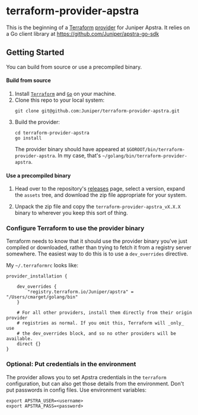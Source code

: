 # terraform-provider-apstra

This is the beginning of a [Terraform](https://www.terraform.io)
[provider](https://developer.hashicorp.com/terraform/language/providers?page=providers)
for Juniper Apstra. It relies on a Go client library at https://github.com/Juniper/apstra-go-sdk

## Getting Started

You can build from source or use a precompiled binary.

#### Build from source

1. Install [`Terraform`](https://www.terraform.io/downloads) and [`Go`](https://go.dev/dl/)
   on your machine.
1. Clone this repo to your local system:
   ```shell
   git clone git@github.com:Juniper/terraform-provider-apstra.git
   ```
1. Build the provider:
   ```shell
   cd terraform-provider-apstra
   go install
   ```
   The provider binary should have appeared at `$GOROOT/bin/terraform-provider-apstra`. In my case, that's
   `~/golang/bin/terraform-provider-apstra`.

#### Use a precompiled binary

1. Head over to the repository's [releases](https://github.com/chrismarget-j/terraform-provider-apstra/releases)
page, select a version, expand the `assets` tree, and download the zip file appropriate for your system.
   
1. Unpack the zip file and copy the `terraform-provider-apstra_vX.X.X` binary to wherever you keep this sort of thing.

### Configure Terraform to use the provider binary

Terraform needs to know that it should use the provider binary you've just compiled or downloaded, rather than 
trying to fetch it from a registry server somewhere. The easiest way to do this is to use a `dev_overrides`
directive.

My `~/.terraformrc` looks like:

```hcl
provider_installation {

    dev_overrides {
        "registry.terraform.io/Juniper/apstra" = "/Users/cmarget/golang/bin"
    }

    # For all other providers, install them directly from their origin provider
    # registries as normal. If you omit this, Terraform will _only_ use
    # the dev_overrides block, and so no other providers will be available.
    direct {}
}
```

### Optional: Put credentials in the environment
The provider allows you to set Apstra credentials in the `terraform` configuration,
but can also get those details from the environment. Don't put passwords in config
files. Use environment variables:

```shell
export APSTRA_USER=<username>
export APSTRA_PASS=<password>
```
